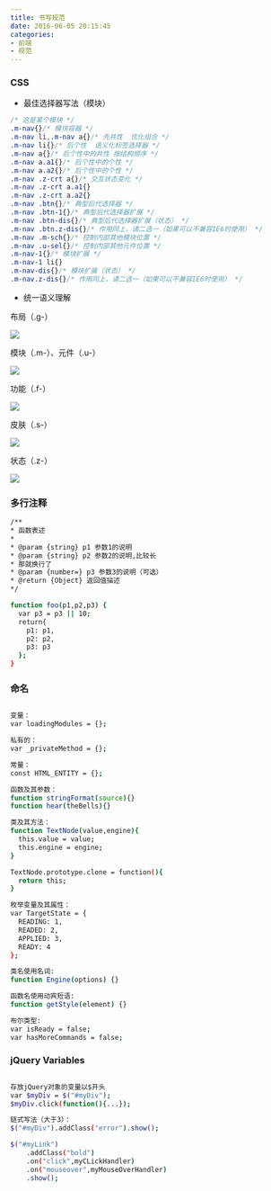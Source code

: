 ```yaml
---
title: 书写规范
date: 2016-06-05 20:15:45
categories:
- 前端
- 规范
---
```


### CSS

+ 最佳选择器写法（模块）

```css
/* 这是某个模块 */
.m-nav{}/* 模块容器 */
.m-nav li,.m-nav a{}/* 先共性  优化组合 */
.m-nav li{}/* 后个性  语义化标签选择器 */
.m-nav a{}/* 后个性中的共性 按结构顺序 */
.m-nav a.a1{}/* 后个性中的个性 */
.m-nav a.a2{}/* 后个性中的个性 */
.m-nav .z-crt a{}/* 交互状态变化 */
.m-nav .z-crt a.a1{}
.m-nav .z-crt a.a2{}
.m-nav .btn{}/* 典型后代选择器 */
.m-nav .btn-1{}/* 典型后代选择器扩展 */
.m-nav .btn-dis{}/* 典型后代选择器扩展（状态） */
.m-nav .btn.z-dis{}/* 作用同上，请二选一（如果可以不兼容IE6时使用） */
.m-nav .m-sch{}/* 控制内部其他模块位置 */
.m-nav .u-sel{}/* 控制内部其他元件位置 */
.m-nav-1{}/* 模块扩展 */
.m-nav-1 li{}
.m-nav-dis{}/* 模块扩展（状态） */
.m-nav.z-dis{}/* 作用同上，请二选一（如果可以不兼容IE6时使用） */
```

<!--more-->

+ 统一语义理解


布局（.g-）

![](/assets/guifan/1.png)


模块（.m-）、元件（.u-）

![](/assets/guifan/2.png)


功能（.f-）

![](/assets/guifan/3.png)

皮肤（.s-）

![](/assets/guifan/4.png)


状态（.z-）

![](/assets/guifan/5.png)

### 多行注释

```bash
/**
* 函数表述
*
* @param {string} p1 参数1的说明
* @param {string} p2 参数2的说明,比较长
* 那就换行了
* @param {number=} p3 参数3的说明（可选）
* @return {Object} 返回值描述
*/

function foo(p1,p2,p3) {
  var p3 = p3 || 10;
  return{
    p1: p1,
    p2: p2,
    p3: p3
  };
}

```

### 命名

```bash

变量：
var loadingModules = {};

私有的：
var _privateMethod = {};

常量：
const HTML_ENTITY = {};

函数及其参数：
function stringFormat(source){}
function hear(theBells){}

类及其方法：
function TextNode(value,engine){
  this.value = value;
  this.engine = engine;
}

TextNode.prototype.clone = function(){
  return this;
}

枚举变量及其属性：
var TargetState = {
  READING: 1,
  READED: 2,
  APPLIED: 3,
  READY: 4
};

类名使用名词:
function Engine(options) {}

函数名使用动宾短语:
function getStyle(element) {}

布尔类型:
var isReady = false;
var hasMoreCommands = false;

```

### jQuery Variables

```bash

存放jQuery对象的变量以$开头
var $myDiv = $("#myDiv");
$myDiv.click(function(){...});

链式写法（大于3）：
$("#myDiv").addClass("error").show();

$("#myLink")
    .addClass("bold")
    .on("click",myCLickHandler)
    .on("mouseover",myMouseOverHandler)
    .show();

```




